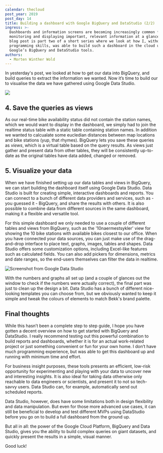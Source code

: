 ```yaml
---
calendar: thecloud
post_year: 2019
post_day: 14
title: Building a dashboard with Google BigQuery and DataStudio (2/2)
ingress: >-
  Dashboards and information screens are becoming increasingly common for
  monitoring and displaying important, relevant information at a glance. This
  blog post is part two of a short series where we look at how I, without much
  programming skills, was able to build such a dashboard in the cloud using
  Google’s BigQuery and DataStudio tools.
authors:
  - Morten Winther Wold
---
```

In yesterday's post, we looked at how to get our data into BigQuery, and build queries to extract the information we wanted. Now it’s time to build our to visualise the data we have gathered using Google Data Studio.

![](/assets/dashboard.png)

## 4. Save the queries as views

As our real-time bike availability status did not contain the station names, which we would want to display in the dashboard, we simply had to join the realtime status table with a static table containing station names. In addition we wanted to calcualate some eucledian distances between map locations and bike stations (yup, that rhymes). BigQuery lets you save these queries as _views_, which is a virtual table based on the query results. As views just gather and present data from other tables, they will be consistently up-to-date as the original tables have data added, changed or removed.

## 5. Visualize your data

When we have finished setting up our data tables and views in BigQuery, we can start building the dashboard itself using Google Data Studio. Data Studio is built for creating simple, interactive dashboards and reports. You can connect to a bunch of different data providers and services, such as - you guessed it - BigQuery, and share the results with others. It is also possible to combine data from different sources in the same dashboard, making it a flexible and versatile tool. 

For this simple dashboard we only needed to use a couple of different tables and views from BigQuery, such as the '10naermestsykler' view for showing the 10 bike stations with available bikes closest to our office. When you have connected your data sources, you can just make use of the drag-and-drop interface to place text, graphs, images, tables and shapes. Data Studio offers some customization options, including Excel-like features such as calculated fields. You can also add pickers for dimensions, metrics and date ranges, so the end-users themselves can filter the data in realtime.

![Screenshot from Google Data Studio](/assets/datastudio_screen.png)

With the numbers and graphs all set up (and a couple of glances out the window to check if the numbers were actually correct), the final part was just to clean up the design a bit. Data Studio has a bunch of different nice-looking templates you can choose from, but we obviously wanted to keep it simple and tweak the colours of elements to match Bekk's brand palette.

## Final thoughts

While this hasn’t been a complete step to step guide, I hope you have gotten a decent overview on how to get started with BigQuery and DataStudio. I really recommend testing out this powerful combination to build reports and dashboards, whether it is for an actual work-related project or just something convenient or fun for your own home. I don’t have much programming experience, but was able to get this dashboard up and running with minimum time and effort.

For business insight purposes, these tools presents an efficient, low-risk opportunity for experimenting and playing with your data to uncover new and interesting insights. It is also ideal for taking data otherwise only reachable to  data engineers or scientists, and present it to not so tech-savvy users. Data Studio can, for example, automatically send out scheduled reports.

Data Studio, however, does have some limitations both in design flexibility and data manipulation. But even for those more advanced use cases, it can still be beneficial to develop and test different MVPs using DataStudio before you go on to build a full dashboard from the ground up.

But all in all: the power of the Google Cloud Platform, BigQuery and Data Studio, gives you the ability to build complex queries on giant datasets, and quickly present the results in a simple, visual manner.

Good luck!
